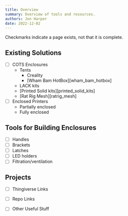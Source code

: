 ```yaml
---
title: Overview
summary: Overview of tools and resources.
authors: Jon Harper
date: 2022-12-02
---
```


Checkmarks indicate a page exists, not that it is complete.

## Existing Solutions

- [ ] COTS Enclosures
    - Tents
        - Creality
        - [Wham Bam HotBox][wham_bam_hotbox]
    - LACK kits
    - [Printed Solid kits][printed_solid_kits]
    - [Rat Rig Mesh][ratrig_mesh]
- [ ] Enclosed Printers
    - Partially enclosed
    - Fully enclosed

## Tools for Building Enclosures

- [ ] Handles
- [ ] Brackets
- [ ] Latches
- [ ] LED holders
- [ ] Filtration/ventilation

## Projects

- [ ] Thingiverse Links
- [ ] Repo Links
- [ ] Other Useful Stuff


